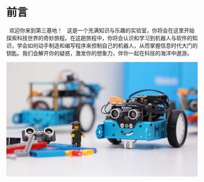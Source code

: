 # 前言
 
欢迎你来到第三基地！
 
这是一个充满知识与乐趣的实验室，你将会在这里开始探索科技世界的奇妙旅程。在这趟旅程中，你将会认识和学习到机器人与软件的知识，学会如何动手制造和编写程序来控制自己的机器人，从而掌握信息时代大门的钥匙。我们会解开你的疑惑，激发你的想象力，伴你一起在科技的海洋中遨游。
 


[![网页链接](images/mbot_with_lego.jpg)](https://v.qq.com/x/page/v0549552356.html)

